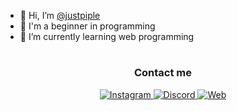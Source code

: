 - 👋 Hi, I’m [@justpiple](https://github.com/justpiple)
- 👀 I'm a beginner in programming
- 🌱 I’m currently learning web programming
#
<div align="center">
  
  ### Contact me
  <a href="https://instagram.com/kusindr_" target="_blank"> 
    <img src="https://img.shields.io/badge/kusindr_-white?logo=instagram&style=square&link=https://instagram.com/kusindr_&color=8134AF&logoColor=ffffff" alt="Instagram" title="Instagram">
  </a>
  <a href="https://discord.com/users/502613851112472578" target="_blank">
    <img src="https://img.shields.io/badge/benn-white?logo=discord&style=square&link=https://discord.com/users/502613851112472578&color=5a49cc&logoColor=ffffff" alt="Discord" title="Discord">
  </a>
  <a href="https://masben.studio" target="_blank">
    <img src="https://img.shields.io/badge/🔗 masben.studio-blue?style=square&link=https://masben.studio" alt="Web" title="Web">
  </a>
</div>

<!---
justpiple/justpiple is a ✨ special ✨ repository because its `README.md` (this file) appears on your GitHub profile.
You can click the Preview link to take a look at your changes.
--->
